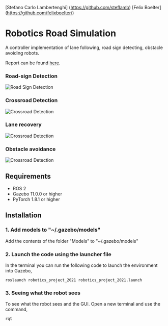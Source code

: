 [Stefano Carlo Lambertenghi] (https://github.com/steflamb)
[Felix Boelter] (https://github.com/felixboelter/)

# Robotics Road Simulation
A controller implementation of lane following, road sign detecting, obstacle avoiding robots.

Report can be found [here](https://github.com/felixboelter/Robotics-Road-Simulation/blob/main/Robotics_Project_2021.pdf).
### Road-sign Detection
![Road Sign Detection](https://github.com/felixboelter/Robotics-Road-Simulation/blob/main/Images/1.gif)
### Crossroad Detection
![Crossroad Detection](https://github.com/felixboelter/Robotics-Road-Simulation/blob/main/Images/2.gif)
### Lane recovery
![Crossroad Detection](https://github.com/felixboelter/Robotics-Road-Simulation/blob/main/Images/3.gif)
### Obstacle avoidance
![Crossroad Detection](https://github.com/felixboelter/Robotics-Road-Simulation/blob/main/Images/5.gif)
## Requirements
* ROS 2
* Gazebo 11.0.0 or higher
* PyTorch 1.8.1 or higher
## Installation
### 1. Add models to "~/.gazebo/models"
Add the contents of the folder "Models" to "~/.gazebo/models"
### 2. Launch the code using the launcher file
In the terminal you can run the following code to launch the environment into Gazebo,
```
roslaunch robotics_project_2021 robotics_project_2021.launch
```
### 3. Seeing what the robot sees
To see what the robot sees and the GUI. Open a new terminal and use the command,
```
rqt
```
